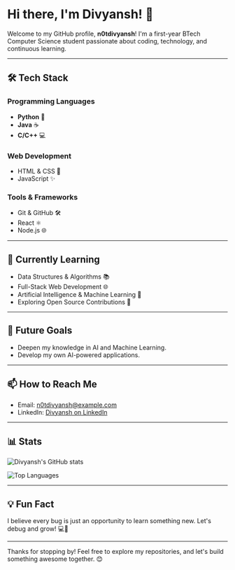 # Hi there, I'm Divyansh! 👋

Welcome to my GitHub profile, **n0tdivyansh**! I'm a first-year BTech Computer Science student passionate about coding, technology, and continuous learning.

---

## 🛠️ Tech Stack

### Programming Languages
- **Python** 🐍
- **Java** ☕
- **C/C++** 💻

### Web Development
- HTML & CSS 🎨
- JavaScript ✨

### Tools & Frameworks
- Git & GitHub 🛠️
- React ⚛️
- Node.js 🌐

---

## 🌱 Currently Learning

- Data Structures & Algorithms 📚
- Full-Stack Web Development 🌐
- Artificial Intelligence & Machine Learning 🤖
- Exploring Open Source Contributions 🚀

---

## 🧠 Future Goals

- Deepen my knowledge in AI and Machine Learning.
- Develop my own AI-powered applications.

---

## 📫 How to Reach Me

- Email: [n0tdivyansh@example.com](mailto:n0tdivyansh@example.com)
- LinkedIn: [Divyansh on LinkedIn](https://www.linkedin.com/in/n0tdivyansh/)

---

## 📊 Stats

![Divyansh's GitHub stats](https://github-readme-stats.vercel.app/api?username=n0tdivyansh&show_icons=true&theme=radical)

![Top Languages](https://github-readme-stats.vercel.app/api/top-langs/?username=n0tdivyansh&layout=compact&theme=radical)

---

## 💡 Fun Fact

I believe every bug is just an opportunity to learn something new. Let's debug and grow! 💻🐞

---

Thanks for stopping by! Feel free to explore my repositories, and let's build something awesome together. 😊
